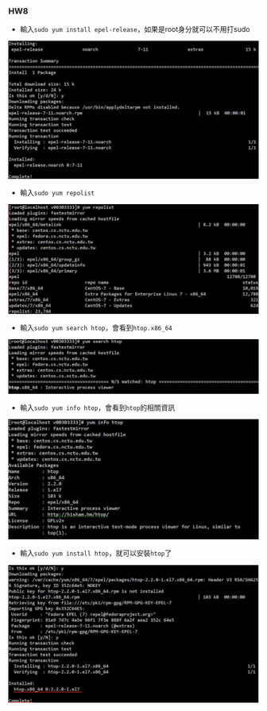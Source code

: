 ### HW8

* 輸入`sudo yum install epel-release`，如果是root身分就可以不用打sudo

![1](1.jpg)

* 輸入`sudo yum repolist`

![2](2.jpg)

* 輸入`sudo yum search htop`，會看到`htop.x86_64`

![3](3.jpg)

* 輸入`sudo yum info htop`，會看到`htop`的相關資訊

![4](4.jpg)

* 輸入`sudo yum install htop`，就可以安裝`htop`了

![5](5.jpg)